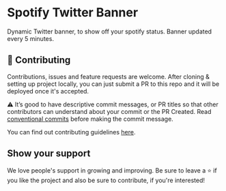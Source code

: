 # Spotify Twitter Banner

Dynamic Twitter banner, to show off your spotify status. Banner updated every 5 minutes.

## 🤝 Contributing

Contributions, issues and feature requests are welcome. After cloning & setting up project locally, you can just submit
a PR to this repo and it will be deployed once it's accepted.

⚠ It’s good to have descriptive commit messages, or PR titles so that other contributors can understand about your
commit or the PR Created. Read [conventional commits](https://www.conventionalcommits.org/en/v1.0.0-beta.3/) before
making the commit message.

You can find out contributing guidelines [here](CONTRIBUTING.md).

## Show your support

We love people's support in growing and improving. Be sure to leave a ⭐️ if you like the project and
also be sure to contribute, if you're interested!
